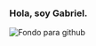 ### Hola, soy Gabriel. 



![Fondo para github](https://github.com/GColina/GColina/assets/121101574/d0e62b10-757a-4611-88a8-2f7f456ff1e7)



